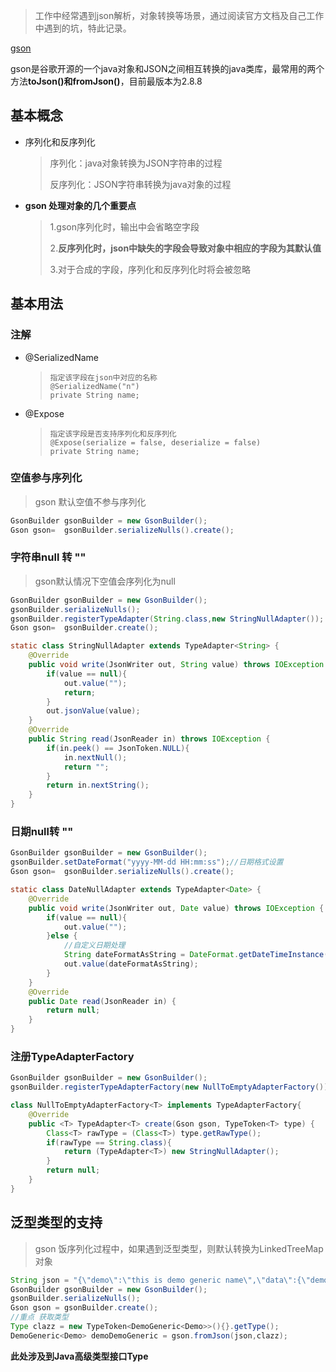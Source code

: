 > 工作中经常遇到json解析，对象转换等场景，通过阅读官方文档及自己工作中遇到的坑，特此记录。

[gson](https://github.com/google/gson)

gson是谷歌开源的一个java对象和JSON之间相互转换的java类库，最常用的两个方法**toJson()**和**fromJson()**，目前最版本为2.8.8

## 基本概念

* 序列化和反序列化

  > 序列化：java对象转换为JSON字符串的过程
  >
  > 反序列化：JSON字符串转换为java对象的过程

* **gson 处理对象的几个重要点**

  > 1.gson序列化时，输出中会省略空字段
  >
  > 2.**反序列化时，json中缺失的字段会导致对象中相应的字段为其默认值**
  >
  > 3.对于合成的字段，序列化和反序列化时将会被忽略

## 基本用法

### 注解

* @SerializedName

  > ```
  > 指定该字段在json中对应的名称
  > @SerializedName("n")
  > private String name;
  > ```

* @Expose

  > ```tsx
  > 指定该字段是否支持序列化和反序列化
  > @Expose(serialize = false, deserialize = false)
  > private String name;
  > ```

### 空值参与序列化

> gson 默认空值不参与序列化

```java
GsonBuilder gsonBuilder = new GsonBuilder();
Gson gson=  gsonBuilder.serializeNulls().create();
```

### 字符串null 转 ""

> gson默认情况下空值会序列化为null

```java
GsonBuilder gsonBuilder = new GsonBuilder();
gsonBuilder.serializeNulls();
gsonBuilder.registerTypeAdapter(String.class,new StringNullAdapter());
Gson gson=  gsonBuilder.create();

static class StringNullAdapter extends TypeAdapter<String> {
    @Override
    public void write(JsonWriter out, String value) throws IOException {
        if(value == null){
            out.value("");
            return;
        }
        out.jsonValue(value);
    }
    @Override
    public String read(JsonReader in) throws IOException {
        if(in.peek() == JsonToken.NULL){
            in.nextNull();
            return "";
        }
        return in.nextString();
    }
}
```

### 日期null转 ""

```java
GsonBuilder gsonBuilder = new GsonBuilder();
gsonBuilder.setDateFormat("yyyy-MM-dd HH:mm:ss");//日期格式设置
Gson gson=  gsonBuilder.serializeNulls().create();

static class DateNullAdapter extends TypeAdapter<Date> {
    @Override
    public void write(JsonWriter out, Date value) throws IOException {
        if(value == null){
            out.value("");
        }else {
            //自定义日期处理
            String dateFormatAsString = DateFormat.getDateTimeInstance().format(value);
            out.value(dateFormatAsString);
        }
    }
    @Override
    public Date read(JsonReader in) {
        return null;
    }
} 
```

### 注册TypeAdapterFactory

```java
GsonBuilder gsonBuilder = new GsonBuilder();
gsonBuilder.registerTypeAdapterFactory(new NullToEmptyAdapterFactory());

class NullToEmptyAdapterFactory<T> implements TypeAdapterFactory{
    @Override
    public <T> TypeAdapter<T> create(Gson gson, TypeToken<T> type) {
        Class<T> rawType = (Class<T>) type.getRawType();
        if(rawType == String.class){
            return (TypeAdapter<T>) new StringNullAdapter();
        }
        return null;
    }
}
```

## 泛型类型的支持

>gson 饭序列化过程中，如果遇到泛型类型，则默认转换为LinkedTreeMap对象

```java
String json = "{\"demo\":\"this is demo generic name\",\"data\":{\"demoName\":\"this is demo nam\",\"date\":null}}";
GsonBuilder gsonBuilder = new GsonBuilder();
gsonBuilder.serializeNulls();
Gson gson = gsonBuilder.create();
//重点 获取类型
Type clazz = new TypeToken<DemoGeneric<Demo>>(){}.getType();
DemoGeneric<Demo> demoDemoGeneric = gson.fromJson(json,clazz);
```

**此处涉及到Java高级类型接口Type**

